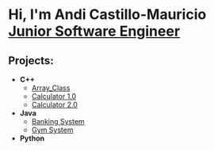 <h1>Hi, I'm Andi Castillo-Mauricio <br/><a href="https://www.linkedin.com/in/andi-castillo">Junior Software Engineer</a></h1>

<h2>Projects:</h2>

- <b>C++</b>
  - [Array_Class](https://github.com/Andi-Cast/Array_Class)
  - [Calculator 1.0](https://github.com/Andi-Cast/Calculator1.0_Calculator2.0/tree/main/Assignment3_Stack_Evaluation)
  - [Calculator 2.0](https://github.com/Andi-Cast/Calculator1.0_Calculator2.0/tree/main/Assignment4_Binary_Tree_Evaluation)
- <b>Java</b>
  - [Banking System](https://github.com/Andi-Cast/BankingSystem)
  - [Gym System](https://github.com/Andi-Cast/GymSystem)
- <b>Python</b>

